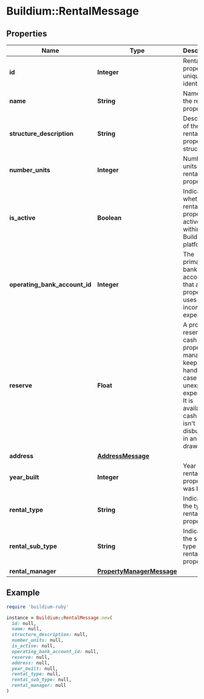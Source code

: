 # Buildium::RentalMessage

## Properties

| Name | Type | Description | Notes |
| ---- | ---- | ----------- | ----- |
| **id** | **Integer** | Rental property unique identifier. | [optional] |
| **name** | **String** | Name of the rental property. | [optional] |
| **structure_description** | **String** | Description of the rental property structure. | [optional] |
| **number_units** | **Integer** | Number of units in the rental property. | [optional] |
| **is_active** | **Boolean** | Indicates whether the rental property is active within the Buildium platform. | [optional] |
| **operating_bank_account_id** | **Integer** | The primary bank account that a rental property uses for its income and expenses. | [optional] |
| **reserve** | **Float** | A property reserve is cash that a property manager keeps on hand in case of unexpected expenses. It is available cash that isn&#39;t disbursed in an owner draw. | [optional] |
| **address** | [**AddressMessage**](AddressMessage.md) |  | [optional] |
| **year_built** | **Integer** | Year the rental property was built. | [optional] |
| **rental_type** | **String** | Indicates the type of rental property. | [optional] |
| **rental_sub_type** | **String** | Indicates the sub type of the rental property. | [optional] |
| **rental_manager** | [**PropertyManagerMessage**](PropertyManagerMessage.md) |  | [optional] |

## Example

```ruby
require 'buildium-ruby'

instance = Buildium::RentalMessage.new(
  id: null,
  name: null,
  structure_description: null,
  number_units: null,
  is_active: null,
  operating_bank_account_id: null,
  reserve: null,
  address: null,
  year_built: null,
  rental_type: null,
  rental_sub_type: null,
  rental_manager: null
)
```

